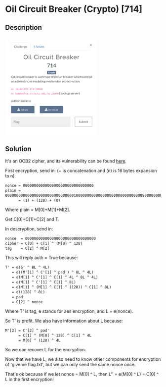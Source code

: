 # Oil Circuit Breaker (Crypto) \[714\]

## __Description__

<img src="chall.png" width="300">

## __Solution__

It's an OCB2 cipher, and its vulnerability can be found [here](https://eprint.iacr.org/2018/1040.pdf).

First encryption, send in: (+ is concatenation and (n) is 16 bytes expansion to n)

```
nonce = 00000000000000000000000000000000
plain = 000000000000000000000000000000010000000000000000000000000000008000000000000000000000000000000000
      = (1) + (128) + (0)
```
Where plain = M\[0\]+M\[1\]+M\[2\].

Get C\[0\]+C\[1\]+C\[2\] and T.

In descryption, send in:
```
nonce  = 00000000000000000000000000000000
cipher = C[0] + C[1] ^ (M[0] ^ 128)
tag    = C[2] ^ M[2]
```

This will reply auth = True because:
```
T' = e(S' ^ 8L ^ 4L)
   = e((M'[1] ^ C'[1] ^ pad') ^ 8L ^ 4L)
   = e(M[1] ^ C'[1] ^ C[1] ^ 4L ^ 8L ^ 4L)
   = e(M[1] ^ C'[1] ^ C[1] ^ 8L)
   = e(M[1] ^ (M[1] ^ C[1] ^ (128)) ^ C[1] ^ 8L)
   = e((128) ^ 8L)
   = pad
   = C[2] ^ nonce
```
Where T' is tag, e stands for aes encryption, and L = e(nonce).

So T' is profit. We also have information about L because:
```
M'[2] = C'[2] ^ pad'
      = C[1] ^ (M[0] ^ 128) ^ C[1] ^ 4L
      = M[0] ^ (128) ^ 4L
```
So we can recover L for the encryption.

Now that we have L, we also need to know other components for encryption of 'giveme flag.txt', but we can only send the same nonce once.

That's ok because if we let nonce = M\[0\] ^ L, then L\'\' = e(M\[0\] ^ L) = C\[0\] ^ L in the first encryption!

